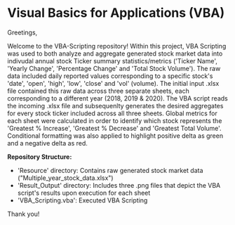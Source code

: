# Visual Basics for Applications (VBA)

Greetings,

Welcome to the VBA-Scripting repository! Within this project, VBA Scripting was used to both analyze and aggregate generated stock market data into indivudal annual stock Ticker summary statistics/metrics ('Ticker Name', 'Yearly Change', 'Percentage Change' and 'Total Stock Volume'). The raw data included daily reported values corresponding to a specific stock's 'date', 'open', 'high', 'low', 'close' and 'vol' (volume). The initial input .xlsx file contained this raw data across three separate sheets, each corresponding to a different year (2018, 2019 & 2020). The VBA script reads the incoming .xlsx file and subsequenlty generates the desired aggregates for every stock ticker included across all three sheets. Global metrics for each sheet were calculated in order to identify which stock represents the 'Greatest % Increase', 'Greatest % Decrease' and 'Greatest Total Volume'. Conditional formatting was also applied to highlight positive delta as green and a negative delta as red.


**Repository Structure:**

- 'Resource' directory: Contains raw generated stock market data ("Multiple_year_stock_data.xlsx")
- 'Result_Output' directory: Includes three .png files that depict the VBA script's results upon execution for each sheet
- 'VBA_Scripting.vba': Executed VBA Scripting

Thank you!
